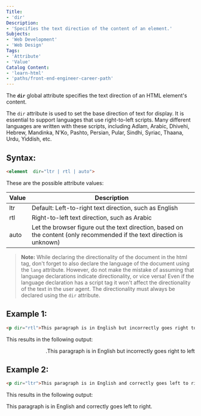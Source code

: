 ```yaml
---
Title:
- 'dir'
Description:
- 'Specifies the text direction of the content of an element.'
Subjects:
- 'Web Development'
- 'Web Design'
Tags:
- 'Attribute'
- 'Value'
Catalog Content:
- 'learn-html'
- 'paths/front-end-engineer-career-path'
---
```


The **`dir`** global attribute specifies the text direction of an HTML element's content.

The `dir` attribute is used to set the base direction of text for display. It is essential to support languages that use right-to-left scripts. Many different languages are written with these scripts, including Adlam, Arabic, Dhivehi, Hebrew, Mandinka, N'Ko, Pashto, Persian, Pular, Sindhi, Syriac, Thaana, Urdu, Yiddish, etc.  

## Syntax:

```html
<element  dir="ltr | rtl | auto">
```

These are the possible attribute values:

|Value |Description |
|--|--|
|ltr| Default: Left-to-right text direction, such as English|
|rtl |Right-to-left text direction, such as Arabic |
|auto| Let the browser figure out the text direction, based on the content (only recommended if the text direction is unknown)| 

>  **Note:** While declaring the directionality of the document in the html tag, don't forget to also declare the language of the document using the `lang` attribute. However, do not make the mistake of assuming that language declarations indicate directionality, or vice versa! Even if the language declaration has a script tag it won't affect the directionality of the text in the user agent. The directionality must always be declared using the `dir` attribute.

## Example 1:
```html
<p dir="rtl">This paragraph is in English but incorrectly goes right to left.</p>
```
This results in the following output:

<p  dir="rtl">This paragraph is in English but incorrectly goes right to left.</p>

## Example 2:
```html
<p dir="ltr">This paragraph is in English and correctly goes left to right.</p>
```
This results in the following output:

<p  dir="ltr">This paragraph is in English and correctly goes left to right.</p>
